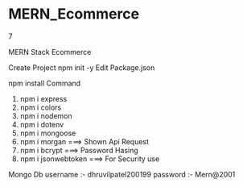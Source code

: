 # MERN_Ecommerce
7

MERN Stack Ecommerce

Create Project npm init -y
Edit Package.json

npm install Command

1. npm i express
2. npm i colors
3. npm i nodemon
4. npm i dotenv
5. npm i mongoose
6. npm i morgan ===> Shown Api Request
7. npm i bcrypt ===> Password Hasing
8. npm i jsonwebtoken  ===> For Security use 

Mongo Db
username :- dhruvilpatel200199
password :- Mern@2001
